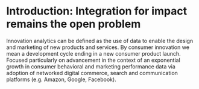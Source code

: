 # Introduction: Integration for impact remains the open problem

Innovation analytics can be defined as the use of data to enable the design and marketing of new products and services. By consumer innovation we mean a development cycle ending in a new consumer product launch. Focused particularly on advancement in the context of an exponential growth in consumer behavioral and marketing performance data via adoption of networked digital commerce, search and communication platforms (e.g. Amazon, Google, Facebook).
